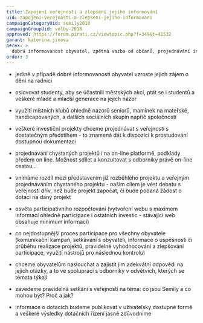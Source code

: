 ```yaml
---
title: Zapojení veřejnosti a zlepšení jejího informování
uid: zapojeni-verejnosti-a-zlepseni-jejiho-informovani
campaignCategoryUid: semily2018
campaignGroupUid: volby-2018
approved: https://forum.pirati.cz/viewtopic.php?f=349&t=41532
garant: katerina.jinova
perex: >
  dobrá informovanost obyvatel, zpětná vazba od občanů, projednávání investičních projektů s veřejností s dostatečným předstihem, osvěta participativního rozpočtování, participace pro všechny obyvatele, pravidelná setkání s veřejností
order: 3
---
```


- jedině v případě dobré informovanosti obyvatel vzroste jejich zájem o dění na radnici

- oslovovat studenty, aby se účastnili městských akcí, ptát se i studentů a veškeré mladé a mladší generace na jejich názor

- využití místních klubů ohledně názorů seniorů, maminek na mateřské, handicapovaných, a dalších sociálních skupin napříč společností

- veškeré investiční projekty chceme projednávat s veřejností s dostatečným předstihem - to znamená dát k dispozici k prostudování dostupnou dokumentaci

- projednávání chystaných projektů i na on-line platformě, podklady předem on line. Možnost sdílet a konzultovat s odborníky právě on-line cestou...

- vnímáme rozdíl mezi představením již rozběhlého projektu a veřejným projednáváním chystaného projektu - našim cílem je vést debatu s veřejností dřív, než bude projekt započat, či bude podaná žádost o dotaci na daný projekt

- osvěta participativního rozpočtování (vytvoření webu s maximem informací ohledně participace i ostatních investic - stávající web obsahuje minimum informací)

- co nejdostupnější proces participace pro všechny obyvatele (komunikační kampaň, setkávání s obyvateli, informace o úspěšnosti či průběhu realizace projektů, pravidelné vyhodnocování a zlepšování participace, využití nástrojů pro následnou kontrolu)

- chceme obyvatelům naslouchat a zajistit jim adekvátní odpovědi na jejich otázky, a to ve spolupráci s odborníky v odvětvích, kterých se témata týkají

- zavedeme pravidelná setkání s veřejností na téma: co jsou Semily a co mohou být? Proč a jak?

- informace o dotacích budeme publikovat v uživatelsky dostupné formě a veškeré výsledky dotačních řízení jasně zdůvodníme